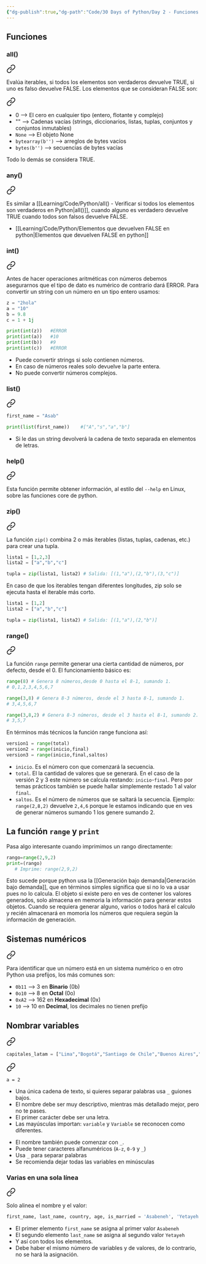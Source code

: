 ```yaml
---
{"dg-publish":true,"dg-path":"Code/30 Days of Python/Day 2 - Funciones.md","permalink":"/code/30-days-of-python/day-2-funciones/","created":"2024-05-29T16:47","updated":"2024-07-16T22:30"}
---
```


## Funciones
### all()

<div class="transclusion internal-embed is-loaded"><a class="markdown-embed-link" href="/code/python/all-verificar-si-todos-los-elementos-son-verdaderos-en-python/" aria-label="Open link"><svg xmlns="http://www.w3.org/2000/svg" width="24" height="24" viewBox="0 0 24 24" fill="none" stroke="currentColor" stroke-width="2" stroke-linecap="round" stroke-linejoin="round" class="svg-icon lucide-link"><path d="M10 13a5 5 0 0 0 7.54.54l3-3a5 5 0 0 0-7.07-7.07l-1.72 1.71"></path><path d="M14 11a5 5 0 0 0-7.54-.54l-3 3a5 5 0 0 0 7.07 7.07l1.71-1.71"></path></svg></a><div class="markdown-embed">




Evalúa iterables, si todos los elementos son verdaderos devuelve TRUE, si uno es falso devuelve FALSE. Los elementos que se consideran FALSE son:


<div class="transclusion internal-embed is-loaded"><a class="markdown-embed-link" href="/code/python/elementos-que-devuelven-false-en-python/" aria-label="Open link"><svg xmlns="http://www.w3.org/2000/svg" width="24" height="24" viewBox="0 0 24 24" fill="none" stroke="currentColor" stroke-width="2" stroke-linecap="round" stroke-linejoin="round" class="svg-icon lucide-link"><path d="M10 13a5 5 0 0 0 7.54.54l3-3a5 5 0 0 0-7.07-7.07l-1.72 1.71"></path><path d="M14 11a5 5 0 0 0-7.54-.54l-3 3a5 5 0 0 0 7.07 7.07l1.71-1.71"></path></svg></a><div class="markdown-embed">




- 0 --> El cero en cualquier tipo (entero, flotante y complejo)
- "" --> Cadenas vacías (strings, diccionarios, listas, tuplas, conjuntos y conjuntos inmutables)
- `None` --> El objeto None
- `bytearray(b'')` --> arreglos de bytes vacíos
- `bytes(b'')` --> secuencias de bytes vacías

</div></div>


Todo lo demás se considera TRUE.

</div></div>


### any()

<div class="transclusion internal-embed is-loaded"><a class="markdown-embed-link" href="/code/python/any-verificar-si-todos-los-elementos-son-falsos-en-python/" aria-label="Open link"><svg xmlns="http://www.w3.org/2000/svg" width="24" height="24" viewBox="0 0 24 24" fill="none" stroke="currentColor" stroke-width="2" stroke-linecap="round" stroke-linejoin="round" class="svg-icon lucide-link"><path d="M10 13a5 5 0 0 0 7.54.54l3-3a5 5 0 0 0-7.07-7.07l-1.72 1.71"></path><path d="M14 11a5 5 0 0 0-7.54-.54l-3 3a5 5 0 0 0 7.07 7.07l1.71-1.71"></path></svg></a><div class="markdown-embed">




Es similar a [[Learning/Code/Python/all() - Verificar si todos los elementos son verdaderos en Python\|all()]], cuando alguno es verdadero devuelve TRUE cuando todos son falsos devuelve FALSE.

- [[Learning/Code/Python/Elementos que devuelven FALSE en python\|Elementos que devuelven FALSE en python]]

</div></div>
 
### int()

<div class="transclusion internal-embed is-loaded"><a class="markdown-embed-link" href="/code/python/int-convertir-a-numeros-enteros-en-python/" aria-label="Open link"><svg xmlns="http://www.w3.org/2000/svg" width="24" height="24" viewBox="0 0 24 24" fill="none" stroke="currentColor" stroke-width="2" stroke-linecap="round" stroke-linejoin="round" class="svg-icon lucide-link"><path d="M10 13a5 5 0 0 0 7.54.54l3-3a5 5 0 0 0-7.07-7.07l-1.72 1.71"></path><path d="M14 11a5 5 0 0 0-7.54-.54l-3 3a5 5 0 0 0 7.07 7.07l1.71-1.71"></path></svg></a><div class="markdown-embed">




Antes de hacer operaciones aritméticas con números debemos asegurarnos que el tipo de dato es numérico de contrario dará ERROR. Para convertir un string con un número en un tipo entero usamos:
```py
z = "2hola"
a = "10"
b = 9.8
c = 1 + 1j

print(int(z))   #ERROR
print(int(a))   #10
print(int(b))   #9
print(int(c))   #ERROR
```
- Puede convertir strings si solo contienen números.
- En caso de números reales solo devuelve la parte entera.
- No puede convertir números complejos.

</div></div>
 

### list()

<div class="transclusion internal-embed is-loaded"><a class="markdown-embed-link" href="/code/python/list-transforma-elementos-a-una-lista-en-python/" aria-label="Open link"><svg xmlns="http://www.w3.org/2000/svg" width="24" height="24" viewBox="0 0 24 24" fill="none" stroke="currentColor" stroke-width="2" stroke-linecap="round" stroke-linejoin="round" class="svg-icon lucide-link"><path d="M10 13a5 5 0 0 0 7.54.54l3-3a5 5 0 0 0-7.07-7.07l-1.72 1.71"></path><path d="M14 11a5 5 0 0 0-7.54-.54l-3 3a5 5 0 0 0 7.07 7.07l1.71-1.71"></path></svg></a><div class="markdown-embed">




```py
first_name = "Asab"

print(list(first_name))    #["A","s","a","b"]
```
- Si le das un string devolverá la cadena de texto separada en elementos de letras.

</div></div>


### help()

<div class="transclusion internal-embed is-loaded"><a class="markdown-embed-link" href="/code/python/help-obtener-informacion-sobre-alguna-funcion-integrada-en-python/" aria-label="Open link"><svg xmlns="http://www.w3.org/2000/svg" width="24" height="24" viewBox="0 0 24 24" fill="none" stroke="currentColor" stroke-width="2" stroke-linecap="round" stroke-linejoin="round" class="svg-icon lucide-link"><path d="M10 13a5 5 0 0 0 7.54.54l3-3a5 5 0 0 0-7.07-7.07l-1.72 1.71"></path><path d="M14 11a5 5 0 0 0-7.54-.54l-3 3a5 5 0 0 0 7.07 7.07l1.71-1.71"></path></svg></a><div class="markdown-embed">




Esta función permite obtener información, al estilo del `--help` en Linux, sobre las funciones core de python.

</div></div>


### zip()

<div class="transclusion internal-embed is-loaded"><a class="markdown-embed-link" href="/code/python/zip-crea-tuplas-en-python/" aria-label="Open link"><svg xmlns="http://www.w3.org/2000/svg" width="24" height="24" viewBox="0 0 24 24" fill="none" stroke="currentColor" stroke-width="2" stroke-linecap="round" stroke-linejoin="round" class="svg-icon lucide-link"><path d="M10 13a5 5 0 0 0 7.54.54l3-3a5 5 0 0 0-7.07-7.07l-1.72 1.71"></path><path d="M14 11a5 5 0 0 0-7.54-.54l-3 3a5 5 0 0 0 7.07 7.07l1.71-1.71"></path></svg></a><div class="markdown-embed">




La función `zip()` combina 2 o más iterables (listas, tuplas, cadenas, etc.) para crear una tupla. 
```py
lista1 = [1,2,3]
lista2 = ["a","b","c"]

tupla = zip(lista1, lista2) # Salida: [(1,"a"),(2,"b"),(3,"c")]
```

En caso de que los iterables tengan diferentes longitudes, zip solo se ejecuta hasta el iterable más corto.
```py
lista1 = [1,2]
lista2 = ["a","b","c"]

tupla = zip(lista1, lista2) # Salida: [(1,"a"),(2,"b")]
```


</div></div>


### range()

<div class="transclusion internal-embed is-loaded"><a class="markdown-embed-link" href="/code/python/range-genera-una-secuencia-de-numeros-en-python/" aria-label="Open link"><svg xmlns="http://www.w3.org/2000/svg" width="24" height="24" viewBox="0 0 24 24" fill="none" stroke="currentColor" stroke-width="2" stroke-linecap="round" stroke-linejoin="round" class="svg-icon lucide-link"><path d="M10 13a5 5 0 0 0 7.54.54l3-3a5 5 0 0 0-7.07-7.07l-1.72 1.71"></path><path d="M14 11a5 5 0 0 0-7.54-.54l-3 3a5 5 0 0 0 7.07 7.07l1.71-1.71"></path></svg></a><div class="markdown-embed">




La función `range` permite generar una cierta cantidad de números, por defecto, desde el 0. El funcionamiento básico es:
```py
range(8) # Genera 8 números,desde 0 hasta el 8-1, sumando 1.
# 0,1,2,3,4,5,6,7

range(3,8) # Genera 8-3 números, desde el 3 hasta 8-1, sumando 1.
# 3,4,5,6,7

range(3,8,2) # Genera 8-3 números, desde el 3 hasta el 8-1, sumando 2.
# 3,5,7
```

En términos más técnicos la función range funciona así:
```py
version1 = range(total)
version2 = range(inicio,final)
version3 = range(inicio,final,saltos)
```
- `inicio`. Es el número con que comenzará la secuencia.
- `total`. El la cantidad de valores que se generará. En el caso de la versión 2 y 3 este número se calcula restando: `inicio`-`final`. Pero por temas prácticos también se puede hallar simplemente restado 1 al valor `final`.
- `saltos`. Es el número de números que se saltará la secuencia. Ejemplo: `range(2,8,2)` devuelve `2,4,6` porque le estamos indicando que en ves de generar números sumando 1 los genere sumando 2. 

## La función `range` y `print`

Pasa algo interesante cuando imprimimos un rango directamente:
```py
rango=range(2,9,2)
print=(rango)
   # Imprime: range(2,9,2)
```

Esto sucede porque python usa la [[Generación bajo demanda\|Generación bajo demanda]], que en términos simples significa que si no lo va a usar pues no lo calcula. El objeto si existe pero en ves de contener los valores generados, solo almacena en memoria la información para generar estos objetos. Cuando se requiera generar alguno, varios o todos hará el calculo y recién almacenará en momoria los números que requiera según la información de generación.

</div></div>


## Sistemas numéricos

<div class="transclusion internal-embed is-loaded"><a class="markdown-embed-link" href="/code/python/sistemas-numericos-en-python/" aria-label="Open link"><svg xmlns="http://www.w3.org/2000/svg" width="24" height="24" viewBox="0 0 24 24" fill="none" stroke="currentColor" stroke-width="2" stroke-linecap="round" stroke-linejoin="round" class="svg-icon lucide-link"><path d="M10 13a5 5 0 0 0 7.54.54l3-3a5 5 0 0 0-7.07-7.07l-1.72 1.71"></path><path d="M14 11a5 5 0 0 0-7.54-.54l-3 3a5 5 0 0 0 7.07 7.07l1.71-1.71"></path></svg></a><div class="markdown-embed">




Para identificar que un número está en un sistema numérico o en otro Python usa prefijos, los más comunes son:
- `0b11` --> 3 en **Binario** (0b)
- `0o10` --> 8 en **Octal** (0o)
- `0xA2` --> 162 en **Hexadecimal** (0x)
- `10` --> 10 en **Decimal**, los decimales no tienen prefijo

</div></div>
 

## Nombrar variables

<div class="transclusion internal-embed is-loaded"><a class="markdown-embed-link" href="/code/python/nombres-de-variables-en-python/" aria-label="Open link"><svg xmlns="http://www.w3.org/2000/svg" width="24" height="24" viewBox="0 0 24 24" fill="none" stroke="currentColor" stroke-width="2" stroke-linecap="round" stroke-linejoin="round" class="svg-icon lucide-link"><path d="M10 13a5 5 0 0 0 7.54.54l3-3a5 5 0 0 0-7.07-7.07l-1.72 1.71"></path><path d="M14 11a5 5 0 0 0-7.54-.54l-3 3a5 5 0 0 0 7.07 7.07l1.71-1.71"></path></svg></a><div class="markdown-embed">




```py
capitales_latam = ["Lima","Bogotá","Santiago de Chile","Buenos Aires","Caracas"]
```


<div class="transclusion internal-embed is-loaded"><a class="markdown-embed-link" href="/code/nombrar-variables/" aria-label="Open link"><svg xmlns="http://www.w3.org/2000/svg" width="24" height="24" viewBox="0 0 24 24" fill="none" stroke="currentColor" stroke-width="2" stroke-linecap="round" stroke-linejoin="round" class="svg-icon lucide-link"><path d="M10 13a5 5 0 0 0 7.54.54l3-3a5 5 0 0 0-7.07-7.07l-1.72 1.71"></path><path d="M14 11a5 5 0 0 0-7.54-.54l-3 3a5 5 0 0 0 7.07 7.07l1.71-1.71"></path></svg></a><div class="markdown-embed">




```bh
a = 2
```
- Una única cadena de texto, si quieres separar palabras usa `_` guiones bajos.
- El nombre debe ser muy descriptivo, mientras más detallado mejor, pero no te pases.
- El primer carácter debe ser una letra.
- Las mayúsculas importan: `variable` y `Variable` se reconocen como diferentes.

</div></div>

- El nombre también puede comenzar con `_`.
- Puede tener caracteres alfanuméricos (`A-z`, `0-9` y `_`)
- Usa `_` para separar palabras
- Se recomienda dejar todas las variables en minúsculas

</div></div>


### Varias en una sola línea

<div class="transclusion internal-embed is-loaded"><a class="markdown-embed-link" href="/code/python/declarar-varias-variables-en-una-sola-linea-en-python/" aria-label="Open link"><svg xmlns="http://www.w3.org/2000/svg" width="24" height="24" viewBox="0 0 24 24" fill="none" stroke="currentColor" stroke-width="2" stroke-linecap="round" stroke-linejoin="round" class="svg-icon lucide-link"><path d="M10 13a5 5 0 0 0 7.54.54l3-3a5 5 0 0 0-7.07-7.07l-1.72 1.71"></path><path d="M14 11a5 5 0 0 0-7.54-.54l-3 3a5 5 0 0 0 7.07 7.07l1.71-1.71"></path></svg></a><div class="markdown-embed">




Solo alinea el nombre y el valor:
```py
first_name, last_name, country, age, is_married = 'Asabeneh', 'Yetayeh', 'Helsink', 250, True
```
- El primer elemento `first_name` se asigna al primer valor `Asabeneh`
- El segundo elemento `last_name` se asigna al segundo valor `Yetayeh`
- Y así con todos los elementos.
- Debe haber el mismo número de variables y de valores, de lo contrario, no se hará la asignación.

</div></div>

